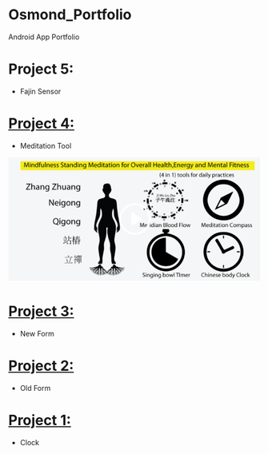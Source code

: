 # Osmond_Portfolio
Android App Portfolio

# Project 5: 
* Fajin Sensor

# [Project 4:](https://play.google.com/store/apps/details?id=com.s.meditation.qi&hl=en_GB&gl=US) 
* Meditation Tool

![](https://github.com/osmond-lui/Osmond_Portfolio/blob/main/images/4in1Tool.PNG)

# [Project 3:](https://play.google.com/store/apps/details?id=com.s.meditation.xinjiayilu&hl=en_GB&gl=US)
* New Form

# [Project 2:](https://play.google.com/store/apps/details?id=com.s.meditation.laojiayilu&hl=en_GB&gl=US)
* Old Form

# [Project 1:](https://play.google.com/store/apps/details?id=com.meditation107.android.taichistandingmeditationcompass&hl=en_GB&gl=US)
* Clock
